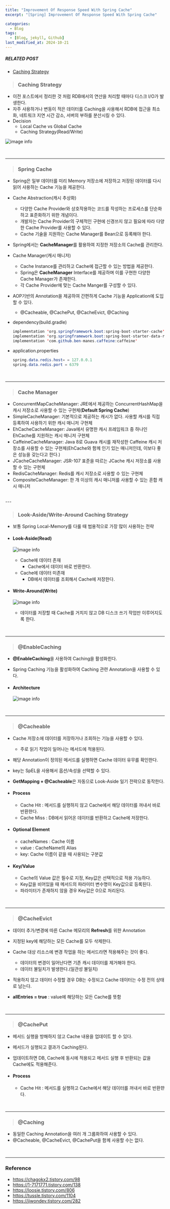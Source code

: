 ```yaml
---
title: "Improvement Of Response Speed With Spring Cache"
excerpt: "[Spring] Improvement Of Response Speed With Spring Cache"

categories:
  - Blog
tags:
  - [Blog, jekyll, Github]
last_modified_at: 2024-10-21
---
```


##### RELATED POST
- [Caching Strategy](blog/Spring-CachingStrategy/)


> ### Caching Strategy

  - 이전 포스트에서 정리한 것 처럼 RDB에서의 연산을 처리할 때마다 디스크 I/O가 발생한다.
  - 자주 사용하거나 변동이 적은 데이터를 Caching을 사용해서 RDB에 접근을 최소화, 네트워크 지연 시간 감소, 서버의 부하를 분산시킬 수 있다.
  - Decision
    - Local Cache vs Global Cache
    - Caching Strategy(Read/Write)

  ![image info](/assets/img/cache.gif)
  <img src="/assets/img/cache.gif" alt="" width="0" height="0">





<br />

---

> ### Spring Cache

  - Spring은 일부 데이터를 미리 Memory 저장소에 저장하고 저장된 데이터를 다시 읽어 사용하는  Cache 기능을 제공한다.
  - Cache Abstraction(캐시 추상화)
    - 다양한 Cache Provider와 상호작용하는 코드를 작성하는 프로세스를 단순화하고 표준화하기 위한 개념이다.
    - 개발자는 Cache Provider의 구체적인 구현에 신경쓰지 않고 필요에 따라 다양한 Cache Provider를 사용할 수 있다.
    - Cache 기술을 지원하는 Cache Manager를 Bean으로 등록해야 한다.
  - Spring에서는 **CacheManager**를 활용하여 지정한 저장소의 Cache를 관리한다.
  - Cache Manager(캐시 매니저)
    - Cache Instance를 관리하고 Cache에 접근할 수 있는 방법을 제공한다.
    - Spring은 **CacheManager** Interface를 제공하며 이를 구현한 다양한 Cache Manager가 존재한다.
    - 각 Cache Provider에 맞는 Cache Manger를 구성할 수 있다.

  - AOP기반의 Annotation을 제공하여 간편하게 Cache 기능을 Application에 도입할 수 있다.
    - @Cacheable, @CachePut, @CacheEvict, @Caching


  - dependency(build.gradle)
    ```java
    implementation 'org.springframework.boot:spring-boot-starter-cache'
    implementation 'org.springframework.boot:spring-boot-starter-data-redis'
    implementation 'com.github.ben-manes.caffeine:caffeine'
    ```

  - application.properties
    ```java
    spring.data.redis.host= = 127.0.0.1
    spring.data.redis.port = 6379
    ```

<br />

---

> ### Cache Manager

  - ConcurrentMapCacheManager: JRE에서 제공하는 ConcurrentHashMap을 캐시 저장소로 사용할 수 있는 구현체(**Default Spring Cache**)
  - SimpleCacheManager: 기본적으로 제공하는 캐시가 없다. 사용할 캐시를 직접 등록하여 사용하기 위한 캐시 매니저 구현체
  - EhCacheCacheManager: Java에서 유명한 캐시 프레임워크 중 하나인 EhCache를 지원하는 캐시 매니저 구현체
  - CaffeineCacheManager: Java 8로 Guava 캐시를 재작성한 Caffeine 캐시 저장소를 사용할 수 있는 구현체(EhCache와 함께 인기 있는 매니저인데, 이보다 좋은 성능을 갖는다고 한다.)
  - JCacheCacheManager: JSR-107 표준을 따르는 JCache 캐시 저장소를 사용할 수 있는 구현체
  - RedisCacheManager: Redis를 캐시 저장소로 사용할 수 있는 구현체
  - CompositeCacheManager: 한 개 이상의 캐시 매니저를 사용할 수 있는 혼합 캐시 매니저

<br />
---


> ### Look-Aside/Write-Around Caching Strategy

  - 보통 Spring Local-Memory를 다룰 때 범용적으로 가장 많이 사용하는 전략

  - #### Look-Aside(Read)

    ![image info](/assets/img/LookAside.png)
    <img src="/assets/img/LookAside.png" alt="" width="0" height="0">

    - Cache에 데이터 존재
      - Cache에서 데이터 바로 반환한다.
    - Cache에 데이터 미존재
      - DB에서 데이터를 조회해서 Cache에 저장한다.


  - #### Write-Around(Write)

    ![image info](/assets/img/WriteAround.png)
    <img src="/assets/img/WriteAround.png" alt="" width="0" height="0">

     - 데이터를 저장할 때 Cache를 거치지 않고 DB 디스크 쓰기 작업만 이루어지도록 한다.

<br />

---

> ### @EnableCaching

  - **@EnableCaching**을 사용하여 Caching을 활성화힌다.
  - Spring Caching 기능을 활성화하여 Caching 관련 Annotation을 사용할 수 있다.

  - #### Architecture

    ![image info](/assets/img/EnableCache.png)
    <img src="/assets/img/EnableCache.png" alt="" width="0" height="0">

<br />

---

> ### @Cacheable

  - Cache 저장소에 데이터를 저장하거나 조회하는 기능을 사용할 수 있다.
    - 주로 읽기 작업이 일어나는 메서드에 적용된다.
  - 해당 Annotation이 정의된 메서드를 실행하면 Cache 데이터 유무를 확인한다.
  - key는 SpEL을 사용해서 옵션/속성을 선택할 수 있다.
  - **GetMapping + @Cacheable**은 자동으로 Look-Aside 일기 전략으로 동작한다.

  - #### Process
    - Cache Hit : 메서드를 실행하지 않고 Cache에서 해당 데이터를 꺼내서 바로 반환햔다.
    - Cache Miss : DB에서 읽어온 데이터를 반환하고 Cache에 저장한다.

  - #### Optional Element
    - cacheNames : Cache 이름
    - value : CacheName의 Alias
    - key: Cache 이름이 같을 때 사용되는 구분값

  - #### Key/Value
    - Cache의 Value 값은 필수로 지정, Key값은 선택적으로 적용 가능하다.
    - Key값을 비어있을 때 메서드의 파라미터 변수명이 Key값으로 등록된다.
    - 파라미터가 존재하지 않을 경우 Key값은 0으로 처리된다.

<br />

---

> ### @CacheEvict

  - 데이터 추가/변경에 따른 Cache 메모리의 **Refresh**를 위한 Annotation
  - 지정된 key에 해당하는 모든 Cache를 모두 삭제한다.
  - Cache 대상 리소스에 변경 작업을 하는 메서드라면 적용해주는 것이 좋다.
    - 데이터의 변경이 일어난다면 기존 캐시 데이터를 제거해야 한다.
    - 데이터 불일치가 발생한다.(일관성 불일치)
  - 적용하지 않고 데이터 수정할 경우 DB는 수정되고 Cache 데이터는 수정 전의 상태로 남는다.

  - **allEntries = true** : value에 해당하는 모든 Cache를 뜻함

<br />

---

> ### @CachePut

  - 메서드 실행을 방해하지 않고 Cache 내용을 업데이트 할 수 있다.
  - 메서드가 실행되고 결과가 Caching된다.
  - 업데이트하면 DB, Cache에 동시에 적용되고 메서드 실행 후 반환되는 값을 Cache에도 적용해준다.

  - #### Process
    - Cache Hit : 메서드를 실행하고 Cache에서 해당 데이터를 꺼내서 바로 반환햔다.

<br />

---

> ### @Caching

  - 동일한 Caching Annotation을 여러 개 그룹화하여 사용할 수 있다.
  - @Cacheable, @CacheEvict, @CachePut을 함께 사용할 수는 없다.


<br />

---

### Reference

- https://chagokx2.tistory.com/98
- https://1-7171771.tistory.com/138
- https://loosie.tistory.com/806
- https://tussle.tistory.com/1104
- https://jiwondev.tistory.com/282
